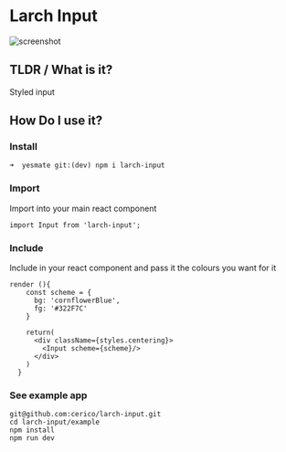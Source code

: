 # Larch Input


![screenshot](https://s3.eu-west-2.amazonaws.com/io1937/screenshots/larch.jpeg)


## TLDR / What is it?

Styled input

## How Do I use it?

### Install

```
➜  yesmate git:(dev) npm i larch-input
```

### Import

Import into your main react component

```
import Input from 'larch-input';
```

### Include

Include in your react component and pass it the colours you want for it

```
render (){
    const scheme = {
      bg: 'cornflowerBlue',
      fg: '#322F7C'
    }
      
    return(
      <div className={styles.centering}>
        <Input scheme={scheme}/>
      </div>
    )
  }
```

### See example app

```
git@github.com:cerico/larch-input.git
cd larch-input/example
npm install
npm run dev
```

